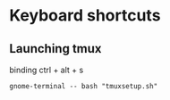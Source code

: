 # Keyboard shortcuts

## Launching tmux

binding ctrl + alt + s
```
gnome-terminal -- bash "tmuxsetup.sh"
```
